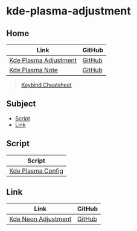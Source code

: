 

# kde-plasma-adjustment




## Home

| Link | GitHub |
| ---- | ------ |
| [Kde Plasma Adjustment](https://samwhelp.github.io/kde-plasma-adjustment/) | [GitHub](https://github.com/samwhelp/kde-plasma-adjustment) |
| [Kde Plasma Note](https://samwhelp.github.io/note-about-kde-plasma/) | [GitHub](https://github.com/samwhelp/note-about-kde-plasma) |


> [Keybind Cheatsheet](https://samwhelp.github.io/kde-plasma-adjustment/read/cheatsheet/keybind.html)




## Subject

* [Script](#script)
* [Link](#link)




## Script

| Script |
| ------ |
| [Kde Plasma Config](https://github.com/samwhelp/kde-plasma-adjustment/tree/main/prototype/main/kde-config) |




## Link

| Link | GitHub |
| ---- | ------ |
| [Kde Neon Adjustment](https://samwhelp.github.io/kde-neon-adjustment/) | [GitHub](https://github.com/samwhelp/kde-neon-adjustment) |
